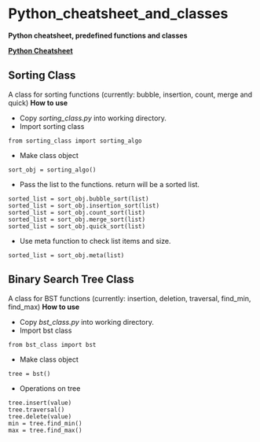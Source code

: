 # **Python_cheatsheet_and_classes**
**Python cheatsheet, predefined functions and classes**

[**Python Cheatsheet**](https://perso.limsi.fr/pointal/_media/python:cours:mementopython3-english.pdf)

## Sorting Class
A class for sorting functions (currently: bubble, insertion, count, merge and quick) 
**How to use**
* Copy *sorting_class.py* into working directory.
* Import sorting class
```
from sorting_class import sorting_algo 
```
* Make class object
```
sort_obj = sorting_algo()
```
* Pass the list to the functions. return will be a sorted list.
```
sorted_list = sort_obj.bubble_sort(list)
sorted_list = sort_obj.insertion_sort(list)
sorted_list = sort_obj.count_sort(list)
sorted_list = sort_obj.merge_sort(list)
sorted_list = sort_obj.quick_sort(list)
```
* Use meta function to check list items and size.
```
sorted_list = sort_obj.meta(list)
```
## Binary Search Tree Class
A class for BST functions (currently: insertion, deletion, traversal, find_min, find_max) 
**How to use**
* Copy *bst_class.py* into working directory.
* Import bst class
```
from bst_class import bst 
```
* Make class object
```
tree = bst()
```
* Operations on tree
```
tree.insert(value)
tree.traversal()
tree.delete(value)
min = tree.find_min()
max = tree.find_max()
```